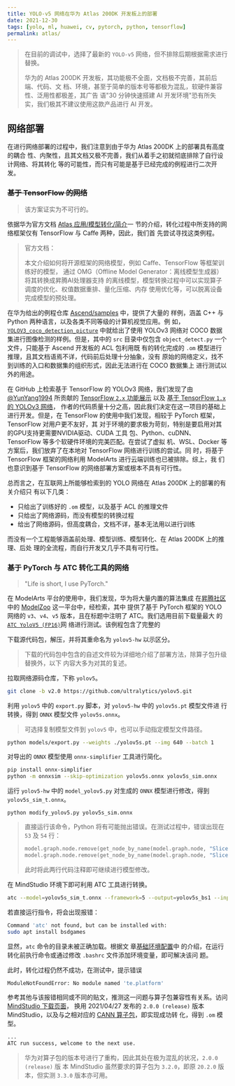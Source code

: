 ```yaml
---
title: YOLO-v5 网络在华为 Atlas 200DK 开发板上的部署
date: 2021-12-30
tags: [yolo, ml, huawei, cv, pytorch, python, tensorflow]
permalink: atlas/
---
```


<!-- cSpell:words YOLO, Yanshee -->

> 在目前的调试中，选择了最新的 `YOLO-v5` 网络，但不排除后期根据需求进行替换。
>
> 华为的 Atlas 200DK 开发板，其功能极不全面，文档极不完善，其前后端、代码、文
> 档、环境，甚至于简单的版本号等都极为混乱，软硬件兼容性、泛用性都极差，其广告
> 语"30 分钟快速搭建 AI 开发环境"恐有所失实，我们极其不建议使用这款产品进行 AI
> 开发。

## 网络部署

在进行网络部署的过程中，我们注意到由于华为 Atlas 200DK 上的部署具有高度的耦合
性、内聚性，且其文档又极不完善，我们从着手之初就彻底排除了自行设计网络、将其转化
等的可能性，而只有可能是基于已经完成的例程进行二次开发。

### ~~基于 TensorFlow 的网络~~

> 该方案证实为不可行的。

<!-- cSpell:words Caffe -->

依据华为官方文档
[Atlas 应用/模型转化/简介](https://support.huaweicloud.com/mcg-atlas200app/atlasmcg_05_c30_0002.html)一
节的介绍，转化过程中所支持的网络框架仅有 TensorFlow 与 Caffe 两种，因此，我们首
先尝试寻找这类例程。

> 官方文档：
>
> 本文介绍如何将开源框架的网络模型，例如 Caffe、TensorFlow 等框架训练好的模型，
> 通过 OMG（Offline Model Generator：离线模型生成器）将其转换成昇腾AI处理器支持
> 的离线模型，模型转换过程中可以实现算子调度的优化、权值数据重排、量化压缩、内存
> 使用优化等，可以脱离设备完成模型的预处理。

<!-- cSpell:ignore YOLOV3 -->

在华为给出的例程仓库
[Ascend/samples](https://gitee.com/ascend/samples/tree/master) 中，提供了大量的
样例，涵盖 C++ 与 Python 两种语言，以及各类不同等级的计算机视觉应用。例
如，[`YOLOV3_coco_detection_picture`](https://gitee.com/ascend/samples/tree/master/python/level2_simple_inference/2_object_detection/YOLOV3_coco_detection_picture)
中就给出了使用 YOLOv3 网络对 COCO 数据集进行图像检测的样例。但是，其中的 `src`
目录中仅包含 `object_detect.py` 一个文件，只能基于 Ascend 开发板的 ACL 包利用既
有的转化完成的 `.om` 模型进行推理，且其文档语焉不详，代码前后处理十分抽象，没有
原始的网络定义，找不到训练的入口和数据集的组织形式，因此无法进行在 COCO 数据集上
进行测试以外的用途。

在 GitHub 上检索基于 TensorFlow 的 YOLOv3 网络，我们发现了由
[@YunYang1994](https://github.com/YunYang1994) 所贡献的
[TensorFlow `2.x` 功能展示](https://github.com/YunYang1994/TensorFlow2.0-Examples)
以及
[基于 TensorFlow `1.x` 的 YOLOv3 网络](https://github.com/YunYang1994/tensorflow-yolov3)，
作者的代码质量十分之高，因此我们决定在这一项目的基础上进行开发。但是，在
TensorFlow 的使用中我们发现，相较于 PyTorch 框架，TensorFlow 对用户更不友好，其
对于环境的要求极为苛刻，特别是要启用对其的GPU支持更需要NVIDIA驱动、CUDA 工具
包、Python、cuDNN、TensorFlow 等多个软硬件环境的完美匹配。在尝试了虚拟
机、WSL、Docker 等方案后，我们放弃了在本地对 TensorFlow 网络进行训练的尝试。同
时，将基于 TensorFlow 框架的网络利用 ModelArts 进行云端训练也已被排除。综上，我
们也意识到基于 TensorFlow 的网络部署方案或根本不具有可行性。

总而言之，在互联网上所能够检索到的 YOLO 网络在 Atlas 200DK 上的部署的有关介绍只
有以下几类：

- 只给出了训练好的 `.om` 模型，以及基于 ACL 的推理文件
- 只给出了网络源码，而没有模型的转换过程
- 给出了网络源码，但高度耦合，文档不详，基本无法用以进行训练

而没有一个工程能够涵盖前处理、模型训练、模型转化、在 Atlas 200DK 上的推理、后处
理的全流程，而自行开发又几乎不具有可行性。

### 基于 PyTorch 与 ATC 转化工具的网络

> "Life is short, I use PyTorch."

在 ModelArts 平台的使用中，我们发现，华为将大量内置的算法集成
在[昇腾社区](https://www.hiascend.com/)中的
[ModelZoo](https://www.hiascend.com/software/modelzoo) 这一平台中，经检索，其中
提供了基于 PyTorch 框架的 YOLO 网络的 `v3`、`v4`、`v5` 版本，且在标题中注明了
ATC。我们选用目前下载量最大
的[`ATC YoloV5 (FP16)`](https://www.hiascend.com/zh/software/modelzoo/detail/1/f7338e43cf024ea1851fb46041be1dea)网
络进行测试。该例程包含了完整的

<!-- cSpell:ignore yolov -->

下载源代码包，解压，并将其重命名为 `yolov5-hw` 以示区分。

> 下载的代码包中包含的自述文件较为详细地介绍了部署方法，除算子包升级替换外，以下
> 内容大多为对其的复述。

拉取网络源码仓库，下称 `yolov5`。

```bash
git clone -b v2.0 https://github.com/ultralytics/yolov5.git
```

利用 `yolov5` 中的 `export.py` 脚本，对 `yolov5-hw` 中的 `yolov5s.pt` 模型文件进
行转换，得到 `ONNX` 模型文件 `yolov5s.onnx`。

> 可选择复制模型文件到 `yolov5` 中，也可以手动指定模型文件路径。

```bash
python models/export.py --weights ./yolov5s.pt --img 640 --batch 1
```

对导出的 `ONNX` 模型使用 `onnx-simplifier` 工具进行简化。

<!-- cSpell:words onnxsim -->

```bash
pip install onnx-simplifier
python -m onnxsim --skip-optimization yolov5s.onnx yolov5s_sim.onnx
```

运行 `yolov5-hw` 中的 `model_yolov5.py` 对生成的 `ONNX` 模型进行修改，得到
`yolov5s_sim_t.onnx`。

```shell
python modify_yolov5.py yolov5s_sim.onnx
```

> 直接运行该命令，Python 将有可能抛出错误。在测试过程中，错误出现在 `53` 及 `54`
> 行：
>
> ```python
> model.graph.node.remove(get_node_by_name(model.graph.node, "Slice_24"))
> model.graph.node.remove(get_node_by_name(model.graph.node, "Slice_34"))
> ```
>
> 此时将此两行代码注释即可继续进行模型修改。

在 MindStudio 环境下即可利用 ATC 工具进行转换。

<!-- cSpell:words NCHW -->

```bash
atc --model=yolov5s_sim_t.onnx --framework=5 --output=yolov5s_bs1 --input_format=NCHW --log=error --soc_version=Ascend310 --input_shape="images:1,3,640,640" --enable_small_channel=1 --input_fp16_nodes="images" --output_type=FP16
```

若直接运行指令，将会出现报错：

<!-- cSpell:words bsdgames -->

```bash
Command 'atc' not found, but can be installed with:
sudo apt install bsdgames
```

显然，`atc` 命令的目录未被正确加载。根据文
章[基础环境配置](https://gitee.com/caoliang0601/samples/blob/master/cplusplus/environment/prepare_ENV/README_300_CN.md)中
的介绍，在运行转化前执行命令或通过修改 `.bashrc` 文件添加环境变量，即可解决该问
题。

此时，转化过程仍然不成功，在测试中，提示错误

```bash
ModuleNotFoundError: No module named 'te.platform'
```

<!-- cSpell:words CANN -->

参考其他与该报错相同或不同的贴文，推测这一问题与算子包兼容性有关系。访问
[MindStudio 下载页面](https://www.hiascend.com/zh/software/mindstudio/download)，
换用 2021/04/27 发布的 `2.0.0 (release)` 版本 MindStudio，以及与之相对应的
[CANN 算子包](https://www.hiascend.com/software/cann/commercial)，即实现成功转
化，得到 `.om` 模型。

```bash
...
ATC run success, welcome to the next use.
```

> 华为对算子包的版本号进行了重构，因此其处在极为混乱的状况，`2.0.0 (release)` 版
> 本 MindStudio 虽然要求的算子包为 `3.2.0`，即原 `20.2.0` 版本，但实测 `3.3.0`
> 版本亦可用。
